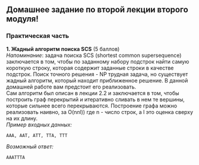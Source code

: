 ## Домашнее задание по второй лекции второго модуля!
### Практическая часть
**1. Жадный алгоритм поиска SCS** (5 баллов)  
*Напоминание*: задача поиска SCS (shortest common 
supersequence) заключается в том, чтобы по заданному 
набору подстрок найти самую короткую строку, которая 
содержит заданные строки в качестве подстрок. Поиск 
точного решения - NP трудная задача, но существует 
жадный алгоритм, который находит приближенное решение. 
В данной домашней работе вам предстоит его реализовать.  
Сам алгоритм был описан в лекции 2.2 и заключается в 
том, чтобы построить граф перекрытий и итеративно 
сливать в нем те вершины, которые сильнее всего 
перекрываются. Построение графа можно реализовать 
наивно, за O(n*n*l)) где n - число строк, а l это 
оценка сверху на их длину.  
*Пример входных данных:*  
```
AAA, AAT, ATT, TTA, TTT
```
*Возможный ответ:*
```
AAATTTA
```